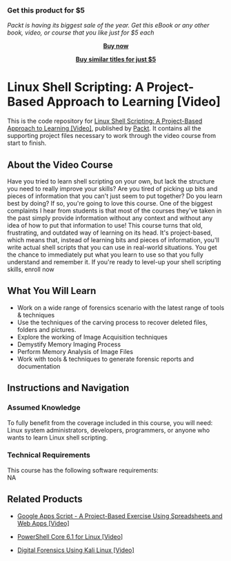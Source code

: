 
### Get this product for $5

<i>Packt is having its biggest sale of the year. Get this eBook or any other book, video, or course that you like just for $5 each</i>


<b><p align='center'>[Buy now](https://packt.link/9781789800906)</p></b>


<b><p align='center'>[Buy similar titles for just $5](https://subscription.packtpub.com/search)</p></b>


# Linux Shell Scripting: A Project-Based Approach to Learning [Video]
This is the code repository for [Linux Shell Scripting: A Project-Based Approach to Learning [Video]](https://www.packtpub.com/networking-and-servers/digital-forensics-using-kali-linux-video?utm_source=github&utm_medium=repository&utm_campaign=9781838829384), published by [Packt](https://www.packtpub.com/?utm_source=github). It contains all the supporting project files necessary to work through the video course from start to finish.
## About the Video Course
Have you tried to learn shell scripting on your own, but lack the structure you need to really improve your skills? Are you tired of picking up bits and pieces of information that you can't just seem to put together? Do you learn best by doing? If so, you're going to love this course. One of the biggest complaints I hear from students is that most of the courses they've taken in the past simply provide information without any context and without any idea of how to put that information to use! This course turns that old, frustrating, and outdated way of learning on its head. It's project-based, which means that, instead of learning bits and pieces of information, you'll write actual shell scripts that you can use in real-world situations. You get the chance to immediately put what you learn to use so that you fully understand and remember it. If you're ready to level-up your shell scripting skills, enroll now

<H2>What You Will Learn</H2>
<DIV class=book-info-will-learn-text>
<UL>
<LI>Work on a wide range of forensics scenario with the latest range of tools &amp; techniques 
<LI>Use the techniques of the carving process to recover deleted files, folders and pictures. 
<LI>Explore the working of Image Acquisition techniques 
<LI>Demystify Memory Imaging Process 
<LI>Perform Memory Analysis of Image Files 
<LI>Work with tools &amp; techniques to generate forensic reports and documentation </LI></UL></DIV>

## Instructions and Navigation
### Assumed Knowledge
To fully benefit from the coverage included in this course, you will need:<br/>
Linux system administrators, developers, programmers, or anyone who wants to learn Linux shell scripting.
### Technical Requirements
This course has the following software requirements:<br/>
NA

## Related Products
* [Google Apps Script - A Project-Based Exercise Using Spreadsheets and Web Apps [Video]](https://www.packtpub.com/networking-and-servers/digital-forensics-using-kali-linux-video?utm_source=github&utm_medium=repository&utm_campaign=9781838829384)

* [PowerShell Core 6.1 for Linux [Video]](https://www.packtpub.com/networking-and-servers/digital-forensics-using-kali-linux-video?utm_source=github&utm_medium=repository&utm_campaign=9781838829384)

* [Digital Forensics Using Kali Linux [Video]](https://www.packtpub.com/networking-and-servers/digital-forensics-using-kali-linux-video?utm_source=github&utm_medium=repository&utm_campaign=9781838829384)

